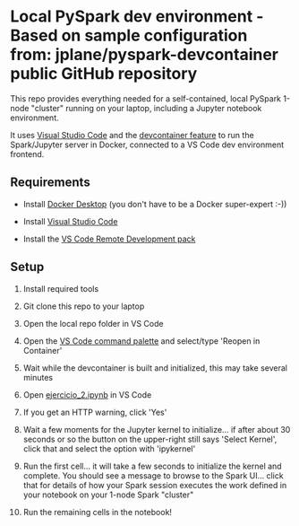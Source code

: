 # Local PySpark dev environment - Based on sample configuration from: jplane/pyspark-devcontainer public GitHub repository

This repo provides everything needed for a self-contained, local PySpark 1-node "cluster" running on your laptop, including a Jupyter notebook environment.

It uses [Visual Studio Code](https://code.visualstudio.com/) and the [devcontainer feature](https://code.visualstudio.com/docs/devcontainers/containers) to run the Spark/Jupyter server in Docker, connected to a VS Code dev environment frontend.

## Requirements

- Install [Docker Desktop](https://www.docker.com/products/docker-desktop/) (you don't have to be a Docker super-expert :-))

- Install [Visual Studio Code](https://code.visualstudio.com/download)

- Install the [VS Code Remote Development pack](https://marketplace.visualstudio.com/items?itemName=ms-vscode-remote.vscode-remote-extensionpack)

## Setup

1. Install required tools 

1. Git clone this repo to your laptop

1. Open the local repo folder in VS Code

1. Open the [VS Code command palette](https://code.visualstudio.com/docs/getstarted/userinterface#_command-palette) and select/type 'Reopen in Container'

1. Wait while the devcontainer is built and initialized, this may take several minutes

1. Open [ejercicio_2.ipynb](./src/ejercicio_2.ipynb) in VS Code

1. If you get an HTTP warning, click 'Yes'


1. Wait a few moments for the Jupyter kernel to initialize... if after about 30 seconds or so the button on the upper-right still says 'Select Kernel', click that and select the option with 'ipykernel'


1. Run the first cell... it will take a few seconds to initialize the kernel and complete. You should see a message to browse to the Spark UI... click that for details of how your Spark session executes the work defined in your notebook on your 1-node Spark "cluster"

1. Run the remaining cells in the notebook!
